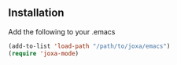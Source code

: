 ## Installation

Add the following to your .emacs

```lisp
(add-to-list 'load-path "/path/to/joxa/emacs")
(require 'joxa-mode)
```
